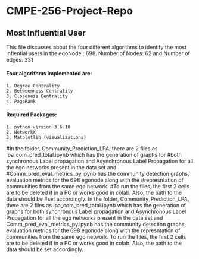 # CMPE-256-Project-Repo
## Most Influential User
This file discusses about the four different algorithms to identify the most inflential users in the egoNode : 698.
Number of Nodes: 62 and
Number of edges: 331

#### Four algorithms implemented are:
    1. Degree Centrality
    2. Betweenness Centrality
    3. Closeness Centrality
    4. PageRank

#### Required Packages: 
    1. python version 3.6.10
    2. NetworkX
    3. Matplotlib (visualizations)

#In the folder, Community_Prediction_LPA, there are 2 files as lpa_com_pred_total.ipynb which has the generation of graphs for #both synchronous Label propagation and Asynchronous Label Propagation for all the ego networks present in the data set and #Comm_pred_eval_metrics_py.ipynb has the community detection graphs, evaluation metrics for the 698 egonode along with the #represntation of communities from the same ego network. 
#To run the files, the first 2 cells are to be deleted if in a PC or works good in colab. Also, the path to the data should be #set accordingly.
In the folder, Community_Prediction_LPA, there are 2 files as lpa_com_pred_total.ipynb which has the generation of graphs for both synchronous Label propagation and Asynchronous Label Propagation for all the ego networks present in the data set and Comm_pred_eval_metrics_py.ipynb has the community detection graphs, evaluation metrics for the 698 egonode along with the represntation of communities from the same ego network. 
To run the files, the first 2 cells are to be deleted if in a PC or works good in colab. Also, the path to the data should be set accordingly.
